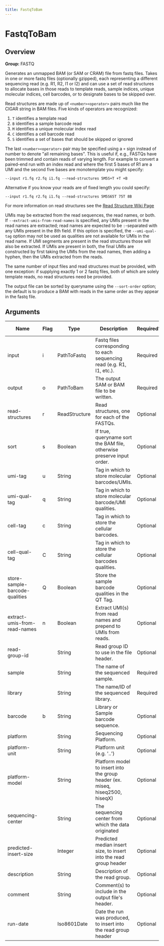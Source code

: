 ```yaml
---
title: FastqToBam
---
```


# FastqToBam

## Overview
**Group:** FASTQ

Generates an unmapped BAM (or SAM or CRAM) file from fastq files.  Takes in one or more fastq files (optionally
gzipped), each representing a different sequencing read (e.g. R1, R2, I1 or I2) and can use a set of read
structures to allocate bases in those reads to template reads, sample indices, unique molecular indices, cell
barcodes, or to designate bases to be skipped over.

Read structures are made up of `<number><operator>` pairs much like the CIGAR string in BAM files. Five kinds of
operators are recognized:

1. `T` identifies a template read
2. `B` identifies a sample barcode read
3. `M` identifies a unique molecular index read
4. `C` identifies a cell barcode read
5. `S` identifies a set of bases that should be skipped or ignored

The last `<number><operator>` pair may be specified using a `+` sign instead of number to denote "all remaining
bases". This is useful if, e.g., FASTQs have been trimmed and contain reads of varying length.  For example
to convert a paired-end run with an index read and where the first 5 bases of R1 are a UMI and the second
five bases are monotemplate you might specify:

```
--input r1.fq r2.fq i1.fq --read-structures 5M5S+T +T +B
```

Alternative if you know your reads are of fixed length you could specify:

```
--input r1.fq r2.fq i1.fq --read-structures 5M5S65T 75T 8B
```

For more information on read structures see the
[Read Structure Wiki Page](https://github.com/fulcrumgenomics/fgbio/wiki/Read-Structures)

UMIs may be extracted from the read sequences, the read names, or both.  If `--extract-umis-from-read-names` is
specified, any UMIs present in the read names are extracted; read names are expected to be `:`-separated with
any UMIs present in the 8th field.  If this option is specified, the `--umi-qual-tag` option may not be used as
qualities are not available for UMIs in the read name. If UMI segments are present in the read structures those
will also be extracted.  If UMIs are present in both, the final UMIs are constructed by first taking the UMIs
from the read names, then adding a hyphen, then the UMIs extracted from the reads.

The same number of input files and read structures must be provided, with one exception: if supplying exactly
1 or 2 fastq files, both of which are solely template reads, no read structures need be provided.

The output file can be sorted by queryname using the `--sort-order` option; the default is to produce a BAM
with reads in the same order as they appear in the fastq file.

## Arguments

|Name|Flag|Type|Description|Required?|Max # of Values|Default Value(s)|
|----|----|----|-----------|---------|---------------|----------------|
|input|i|PathToFastq|Fastq files corresponding to each sequencing read (e.g. R1, I1, etc.).|Required|Unlimited||
|output|o|PathToBam|The output SAM or BAM file to be written.|Required|1||
|read-structures|r|ReadStructure|Read structures, one for each of the FASTQs.|Optional|Unlimited||
|sort|s|Boolean|If true, queryname sort the BAM file, otherwise preserve input order.|Optional|1|false|
|umi-tag|u|String|Tag in which to store molecular barcodes/UMIs.|Optional|1|RX|
|umi-qual-tag|q|String|Tag in which to store molecular barcode/UMI qualities.|Optional|1||
|cell-tag|c|String|Tag in which to store the cellular barcodes.|Optional|1|CB|
|cell-qual-tag|C|String|Tag in which to store the cellular barcodes qualities.|Optional|1||
|store-sample-barcode-qualities|Q|Boolean|Store the sample barcode qualities in the QT Tag.|Optional|1|false|
|extract-umis-from-read-names|n|Boolean|Extract UMI(s) from read names and prepend to UMIs from reads.|Optional|1|false|
|read-group-id||String|Read group ID to use in the file header.|Optional|1|A|
|sample||String|The name of the sequenced sample.|Required|1||
|library||String|The name/ID of the sequenced library.|Required|1||
|barcode|b|String|Library or Sample barcode sequence.|Optional|1||
|platform||String|Sequencing Platform.|Optional|1|illumina|
|platform-unit||String|Platform unit (e.g. '<flowcell-barcode>.<lane>.<sample-barcode>')|Optional|1||
|platform-model||String|Platform model to insert into the group header (ex. miseq, hiseq2500, hiseqX)|Optional|1||
|sequencing-center||String|The sequencing center from which the data originated|Optional|1||
|predicted-insert-size||Integer|Predicted median insert size, to insert into the read group header|Optional|1||
|description||String|Description of the read group.|Optional|1||
|comment||String|Comment(s) to include in the output file's header.|Optional|Unlimited||
|run-date||Iso8601Date|Date the run was produced, to insert into the read group header|Optional|1||

